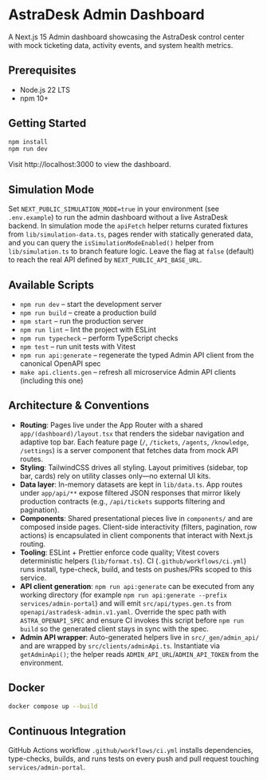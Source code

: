 # AstraDesk Admin Dashboard

A Next.js 15 Admin dashboard showcasing the AstraDesk control center with mock ticketing data, activity events, and system health metrics.

## Prerequisites

- Node.js 22 LTS
- npm 10+

## Getting Started

```bash
npm install
npm run dev
```

Visit http://localhost:3000 to view the dashboard.

## Simulation Mode

Set `NEXT_PUBLIC_SIMULATION_MODE=true` in your environment (see `.env.example`) to run the admin dashboard without a live AstraDesk backend. In simulation mode the `apiFetch` helper returns curated fixtures from `lib/simulation-data.ts`, pages render with statically generated data, and you can query the `isSimulationModeEnabled()` helper from `lib/simulation.ts` to branch feature logic. Leave the flag at `false` (default) to reach the real API defined by `NEXT_PUBLIC_API_BASE_URL`.

## Available Scripts

- `npm run dev` – start the development server
- `npm run build` – create a production build
- `npm start` – run the production server
- `npm run lint` – lint the project with ESLint
- `npm run typecheck` – perform TypeScript checks
- `npm test` – run unit tests with Vitest
- `npm run api:generate` – regenerate the typed Admin API client from the canonical OpenAPI spec
- `make api.clients.gen` – refresh all microservice Admin API clients (including this one)

## Architecture & Conventions

- **Routing**: Pages live under the App Router with a shared `app/(dashboard)/layout.tsx` that renders the sidebar navigation and adaptive top bar. Each feature page (`/`, `/tickets`, `/agents`, `/knowledge`, `/settings`) is a server component that fetches data from mock API routes.
- **Styling**: TailwindCSS drives all styling. Layout primitives (sidebar, top bar, cards) rely on utility classes only—no external UI kits.
- **Data layer**: In-memory datasets are kept in `lib/data.ts`. App routes under `app/api/**` expose filtered JSON responses that mirror likely production contracts (e.g., `/api/tickets` supports filtering and pagination).
- **Components**: Shared presentational pieces live in `components/` and are composed inside pages. Client-side interactivity (filters, pagination, row actions) is encapsulated in client components that interact with Next.js routing.
- **Tooling**: ESLint + Prettier enforce code quality; Vitest covers deterministic helpers (`lib/format.ts`). CI (`.github/workflows/ci.yml`) runs install, type-check, build, and tests on pushes/PRs scoped to this service.
- **API client generation**: `npm run api:generate` can be executed from any working directory (for example `npm run api:generate --prefix services/admin-portal`) and will emit `src/api/types.gen.ts` from `openapi/astradesk-admin.v1.yaml`. Override the spec path with `ASTRA_OPENAPI_SPEC` and ensure CI invokes this script before `npm run build` so the generated client stays in sync with the spec.
- **Admin API wrapper**: Auto-generated helpers live in `src/_gen/admin_api/` and are wrapped by `src/clients/adminApi.ts`. Instantiate via `getAdminApi()`; the helper reads `ADMIN_API_URL`/`ADMIN_API_TOKEN` from the environment.

## Docker

```bash
docker compose up --build
```

## Continuous Integration

GitHub Actions workflow `.github/workflows/ci.yml` installs dependencies, type-checks, builds, and runs tests on every push and pull request touching `services/admin-portal`.
